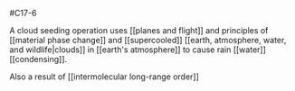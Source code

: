 #C17-6 

A cloud seeding operation uses [[planes and flight]] and principles of [[material phase change]] and [[supercooled]] [[earth, atmosphere, water, and wildlife|clouds]] in [[earth's atmosphere]] to cause rain [[water]] [[condensing]].

Also a result of [[intermolecular long-range order]]